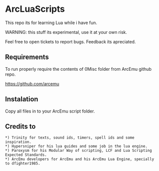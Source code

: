 # ArcLuaScripts
This repo its for learning Lua while i have fun.

WARNING: this stuff its experimental, use it at your own risk.

Feel free to open tickets to report bugs. Feedback its apreciated.

## Requirements

To run properly require the contents of 0Misc folder from ArcEmu github repo.

https://github.com/arcemu

## Instalation

Copy all files in to your ArcEmu script folder.

## Credits to

	*) Trinity for texts, sound ids, timers, spell ids and some inspiration.
	*) Hypersniper for his lua guides and some job in the lua engine.
	*) Paroxysm for his Modular Way of scripting, LCF and Lua Scripting Expected Standards.
	*) ArcEmu developers for ArcEmu and his ArcEmu Lua Engine, specially to dfighter1985.
